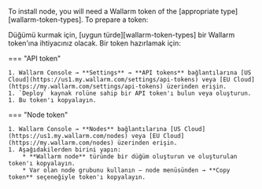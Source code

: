 To install node, you will need a Wallarm token of the [appropriate type][wallarm-token-types]. To prepare a token:

Düğümü kurmak için, [uygun türde][wallarm-token-types] bir Wallarm token'ına ihtiyacınız olacak. Bir token hazırlamak için:

=== "API token"

    1. Wallarm Console → **Settings** → **API tokens** bağlantılarına [US Cloud](https://us1.my.wallarm.com/settings/api-tokens) veya [EU Cloud](https://my.wallarm.com/settings/api-tokens) üzerinden erişin.
    1. `Deploy` kaynak rolüne sahip bir API token'ı bulun veya oluşturun.
    1. Bu token'ı kopyalayın.

=== "Node token"

    1. Wallarm Console → **Nodes** bağlantılarına [US Cloud](https://us1.my.wallarm.com/nodes) veya [EU Cloud](https://my.wallarm.com/nodes) üzerinden erişin.
    1. Aşağıdakilerden birini yapın: 
        * **Wallarm node** türünde bir düğüm oluşturun ve oluşturulan token'ı kopyalayın.
        * Var olan node grubunu kullanın – node menüsünden → **Copy token** seçeneğiyle token'ı kopyalayın.